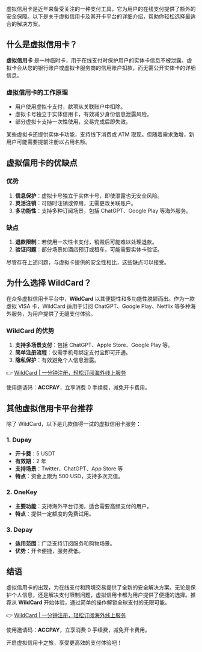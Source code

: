 虚拟信用卡是近年来备受关注的一种支付工具，它为用户的在线支付提供了额外的安全保障。以下是关于虚拟信用卡及其开卡平台的详细介绍，帮助你轻松选择最适合的解决方案。

## 什么是虚拟信用卡？

**虚拟信用卡** 是一种临时卡，用于在线支付时保护用户的实体卡信息不被泄露。虚拟卡会从您的银行账户或虚拟卡服务商的信用账户扣款，而无需公开实体卡的详细信息。

### 虚拟信用卡的工作原理

- 用户使用虚拟卡支付，款项从关联账户中扣除。
- 虚拟卡号独立于实体信用卡，有效减少身份信息泄露风险。
- 部分虚拟卡支持一次性使用，交易完成后即失效。

某些虚拟卡还提供实体卡功能，支持线下消费或 ATM 取现。但随着需求激增，新用户可能需要提前注册以占用名额。

## 虚拟信用卡的优缺点

### 优势

1. **信息保护**：虚拟卡号独立于实体卡号，即使泄露也无安全风险。
2. **灵活注销**：可随时注销或停用，无需更改关联账户。
3. **多功能性**：支持多种订阅场景，包括 ChatGPT、Google Play 等海外服务。

### 缺点

1. **退款限制**：若使用一次性卡支付，销毁后可能难以处理退款。
2. **验证问题**：部分场景如酒店预订或租车，可能需要实体卡验证。

尽管存在上述问题，与虚拟卡提供的安全性相比，这些缺点可以接受。

## 为什么选择 WildCard？

在众多虚拟信用卡平台中，**WildCard** 以其便捷性和多功能性脱颖而出。作为一款虚拟 VISA 卡，WildCard 适用于订阅 ChatGPT、Google Play、Netflix 等多种海外服务，为用户提供了无缝支付体验。

### WildCard 的优势

1. **支持多场景支付**：包括 ChatGPT、Apple Store、Google Play 等。
2. **简单注册流程**：仅需手机号绑定支付宝即可开通。
3. **隐私保护**：有效避免个人信息泄露。

👉 [WildCard | 一分钟注册，轻松订阅海外线上服务](https://bit.ly/bewildcard)

使用邀请码：**ACCPAY**，立享消费 0 手续费，减免开卡费用。

## 其他虚拟信用卡平台推荐

除了 WildCard，以下是几款值得一试的虚拟信用卡服务：

### 1. Dupay

- **开卡费**：5 USDT  
- **有效期**：2 年  
- **支持场景**：Twitter、ChatGPT、App Store 等  
- **特点**：资金上限为 500 USD，支持多次充值。

### 2. OneKey

- **主要功能**：支持海外平台订阅，适合需要高频支付的用户。  
- **特点**：提供一定额度的免费试用。

### 3. Depay

- **适用范围**：广泛支持订阅服务和购物场景。  
- **优势**：开卡便捷，服务费低。

## 结语

虚拟信用卡的出现，为在线支付和跨境交易提供了全新的安全解决方案。无论是保护个人信息，还是解决支付限制问题，虚拟信用卡都为用户提供了便捷的选择。推荐从 **WildCard** 开始体验，通过简单的操作解锁全球支付的无限可能。

👉 [WildCard | 一分钟注册，轻松订阅海外线上服务](https://bit.ly/bewildcard)

使用邀请码：**ACCPAY**，立享消费 0 手续费，减免开卡费用。

开启虚拟信用卡之旅，享受更高效的支付体验吧！